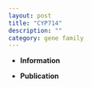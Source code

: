 ```yaml
---
layout: post
title: "CYP714"
description: ""
category: gene family
---
```


* **Information**  

* **Publication**  


